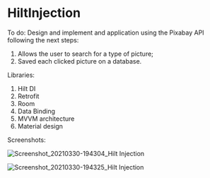 # HiltInjection

To do:
Design and implement and application using the Pixabay API following the next steps:

1. Allows the user to search for a type of picture;
2. Saved each clicked picture on a database.

Libraries:
1. Hilt DI
2. Retrofit
3. Room
4. Data Binding
5. MVVM architecture
7. Material design

Screenshots:

![Screenshot_20210330-194304_Hilt Injection](https://user-images.githubusercontent.com/33603567/113042120-b3a32b80-9192-11eb-807e-a93fbeb5a3f5.jpg)

![Screenshot_20210330-194325_Hilt Injection](https://user-images.githubusercontent.com/33603567/113042143-b9007600-9192-11eb-89bf-18fe3b2fa70c.jpg)
